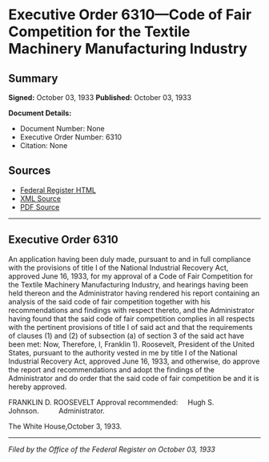# Executive Order 6310—Code of Fair Competition for the Textile Machinery Manufacturing Industry

## Summary

**Signed:** October 03, 1933
**Published:** October 03, 1933

**Document Details:**
- Document Number: None
- Executive Order Number: 6310
- Citation: None

## Sources
- [Federal Register HTML](https://www.presidency.ucsb.edu/documents/executive-order-6310-code-fair-competition-for-the-textile-machinery-manufacturing)
- [XML Source](None)
- [PDF Source](None)

---

## Executive Order 6310

An application having been duly made, pursuant to and in full compliance with the provisions of title I of the National Industrial Recovery Act, approved June 16, 1933, for my approval of a Code of Fair Competition for the Textile Machinery Manufacturing Industry, and hearings having been held thereon and the Administrator having rendered his report containing an analysis of the said code of fair competition together with his recommendations and findings with respect thereto, and the Administrator having found that the said code of fair competition complies in all respects with the pertinent provisions of title I of said act and that the requirements of clauses (1) and (2) of subsection (a) of section 3 of the said act have been met:
Now, Therefore, I, Franklin 1). Roosevelt, President of the United States, pursuant to the authority vested in me by title I of the National Industrial Recovery Act, approved June 16, 1933, and otherwise, do approve the report and recommendations and adopt the findings of the Administrator and do order that the said code of fair competition be and it is hereby approved.

FRANKLIN D. ROOSEVELT
Approval recommended:     Hugh S. Johnson.          Administrator.

The White House,October 3, 1933.

---

*Filed by the Office of the Federal Register on October 03, 1933*

